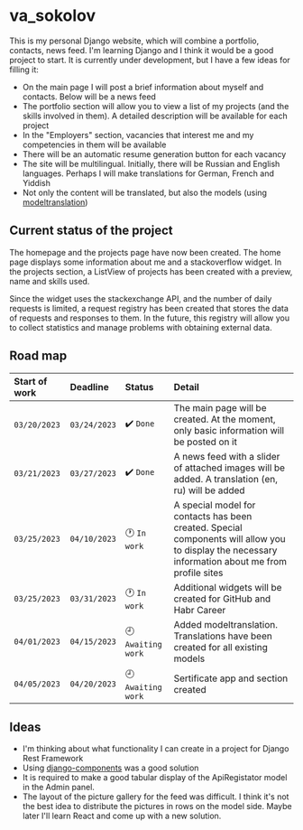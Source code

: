 # va_sokolov

This is my personal Django website, which will combine a portfolio, contacts, news feed. I'm learning Django and I think it would be a good project to start. It is currently under development, but I have a few ideas for filling it:

+ On the main page I will post a brief information about myself and contacts. Below will be a news feed
+ The portfolio section will allow you to view a list of my projects (and the skills involved in them). A detailed description will be available for each project
+ In the "Employers" section, vacancies that interest me and my competencies in them will be available
+ There will be an automatic resume generation button for each vacancy
+ The site will be multilingual. Initially, there will be Russian and English languages. Perhaps I will make translations for German, French and Yiddish
+ Not only the content will be translated, but also the models (using [modeltranslation](https://github.com/deschler/django-modeltranslation))

## Current status of the project

The homepage and the projects page have now been created. The home page displays some information about me and a stackoverflow widget. In the projects section, a ListView of projects has been created with a preview, name and skills used.

Since the widget uses the stackexchange API, and the number of daily requests is limited, a request registry has been created that stores the data of requests and responses to them. In the future, this registry will allow you to collect statistics and manage problems with obtaining external data.

## Road map

| Start of work | Deadline     | Status                     | Detail                                                                                           |
|:--------------|:-------------|:---------------------------|:-------------------------------------------------------------------------------------------------|
| `03/20/2023`  | `03/24/2023` | :heavy_check_mark: `Done`  | The main page will be created. At the moment, only basic information will be posted on it        |
| `03/21/2023`  | `03/27/2023` | :heavy_check_mark: `Done`  | A news feed with a slider of attached images will be added. A translation (en, ru) will be added |
| `03/25/2023`  | `04/10/2023` | :clock1: `In work`         | A special model for contacts has been created. Special components will allow you to display the necessary information about me from profile sites |
| `03/25/2023`  | `03/31/2023` | :clock1: `In work`         | Additional widgets will be created for GitHub and Habr Career                                    |
| `04/01/2023`  | `04/15/2023` | :clock9: `Awaiting work`   | Added modeltranslation. Translations have been created for all existing models                   |
| `04/05/2023`  | `04/20/2023` | :clock9: `Awaiting work`   | Sertificate app and section created                                                              |

## Ideas

+ I'm thinking about what functionality I can create in a project for Django Rest Framework
+ Using [django-components](https://github.com/EmilStenstrom/django-components) was a good solution
+ It is required to make a good tabular display of the ApiRegistator model in the Admin panel.
+ The layout of the picture gallery for the feed was difficult. I think it's not the best idea to distribute the pictures in rows on the model side. Maybe later I'll learn React and come up with a new solution.
